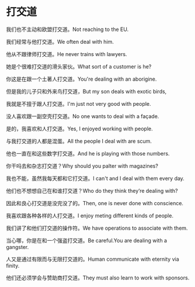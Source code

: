 # 打交道

<p><span class="chinese">我们也不主动和欧盟打交道。</span><span class="english">Not reaching to the EU.</span></p>

<p><span class="chinese">我们经常与他打交道。</span><span class="english">We often deal with him.</span></p>

<p><span class="chinese">他从不跟律师打交道。</span><span class="english">He never trains with lawyers.</span></p>

<p><span class="chinese">她是个很难打交道的滑头家伙。</span><span class="english">What sort of a customer is he?</span></p>

<p><span class="chinese">你这是在跟一个土著人打交道。</span><span class="english">You're dealing with an aborigine.</span></p>

<p><span class="chinese">但是我的儿子只和外来鸟打交道，</span><span class="english">But my son deals with exotic birds,</span></p>

<p><span class="chinese">我就是不擅于跟人打交道。</span><span class="english">I'm just not very good with people.</span></p>

<p><span class="chinese">没人喜欢跟一副空壳打交道。</span><span class="english">No one wants to deal with a façade.</span></p>

<p><span class="chinese">是的，我喜欢和人打交道。</span><span class="english">Yes, I enjoyed working with people.</span></p>

<p><span class="chinese">与我打交道的人都是混蛋。</span><span class="english">All the people I deal with are scum.</span></p>

<p><span class="chinese">他也一直在和这些数字打交道。</span><span class="english">And he is playing with those numbers.</span></p>

<p><span class="chinese">你干吗去和杂志打交道？</span><span class="english">Why should you palter with magazines?</span></p>

<p><span class="chinese">我也不能，虽然我每天都和它打交道。</span><span class="english">I can't and I deal with them every day.</span></p>

<p><span class="chinese">他们也不想想自己在和谁打交道？</span><span class="english">Who do they think they’re dealing with?</span></p>

<p><span class="chinese">因此和良心打交道是没完没了的。</span><span class="english">Then, one is never done with conscience.</span></p>

<p><span class="chinese">我喜欢跟各种各样的人打交道。</span><span class="english">I enjoy meting different kinds of people.</span></p>

<p><span class="chinese">我们讲了和他们打交道的操作符。</span><span class="english">We have operations to associate with them.</span></p>

<p><span class="chinese">当心哪，你是在和一个强盗打交道。</span><span class="english">Be careful.You are dealing with a gangster.</span></p>

<p><span class="chinese">人又是通过有限而与无限打交道的。</span><span class="english">Human communicate with eternity via finity.</span></p>

<p><span class="chinese">他们还必须学会与赞助商打交道。</span><span class="english">They must also learn to work with sponsors.</span></p>

